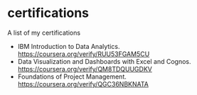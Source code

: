 # certifications
A list of my certifications

- IBM Introduction to Data Analytics. https://coursera.org/verify/RUU53FGAM5CU
- Data Visualization and Dashboards with Excel and Cognos.  https://coursera.org/verify/QM8TDQUUGDKV
- Foundations of Project Management. https://coursera.org/verify/QGC36NBKNATA


